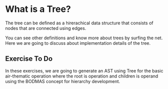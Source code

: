 # What is a Tree?

The tree can be defined as a hirerachical data structure that consists of nodes that are connected using edges.

You can see other definitions and know more about trees by surfing the net. Here we are going to discuss about implementation details of the tree.

## Exercise To Do 
In these exercises, we are going to generate an AST using Tree for the basic air-thematic operation where the root is operation and children is operand using the BODMAS concept for hierarchy development.



